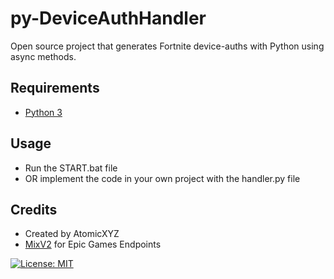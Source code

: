 # py-DeviceAuthHandler

Open source project that generates Fortnite device-auths with Python using async methods.

## Requirements
- [Python 3](https://www.python.org/downloads/)

## Usage
- Run the START.bat file
- OR implement the code in your own project with the handler.py file

## Credits
- Created by AtomicXYZ
- [MixV2](https://github.com/MixV2/EpicResearch) for Epic Games Endpoints

[![License: MIT](https://img.shields.io/badge/License-MIT-yellow.svg)](https://opensource.org/licenses/MIT)
